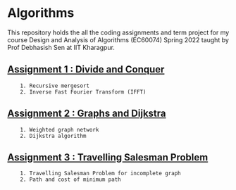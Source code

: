 # Algorithms
This repository holds the all the coding assignments and term project for my course Design and Analysis of Algorithms (EC60074) Spring 2022 taught by Prof Debhasish Sen at IIT Kharagpur.

## [Assignment 1 : Divide and Conquer](Assignment1)
        1. Recursive mergesort
        2. Inverse Fast Fourier Transform (IFFT)

## [Assignment 2 : Graphs and Dijkstra](Assignment2)
        1. Weighted graph network
        2. Dijkstra algorithm

## [Assignment 3 : Travelling Salesman Problem](Assignment3)
        1. Travelling Salesman Problem for incomplete graph
        2. Path and cost of minimum path